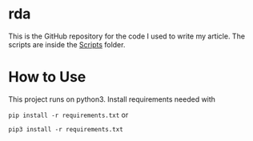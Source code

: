 # rda

This is the GitHub repository for the code I used to write my article. The scripts are inside the [Scripts](Scripts/) folder.

# How to Use

This project runs on python3. Install requirements needed with

```pip install -r requirements.txt```
or 

```pip3 install -r requirements.txt```
